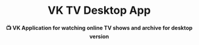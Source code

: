 <div align="center">
  <h1>VK TV Desktop App</h1>
  <h4>📺 VK Application for watching online TV shows and archive for desktop version</h4>
</div>